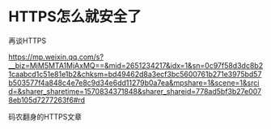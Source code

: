 # HTTPS怎么就安全了





再谈HTTPS

https://mp.weixin.qq.com/s?__biz=MjM5MTA1MjAxMQ==&mid=2651234217&idx=1&sn=0c97f58d3dc8b21caabcd1c51e81e1b2&chksm=bd49462d8a3ecf3bc5600761b271e3975bd57b503577f4a848c4e7e8c9d34e6dd11279b0a7ea&mpshare=1&scene=1&srcid=&sharer_sharetime=1570834371848&sharer_shareid=778ad5bf3b27e0078eb105d7277263f6#rd



码农翻身的HTTPS文章